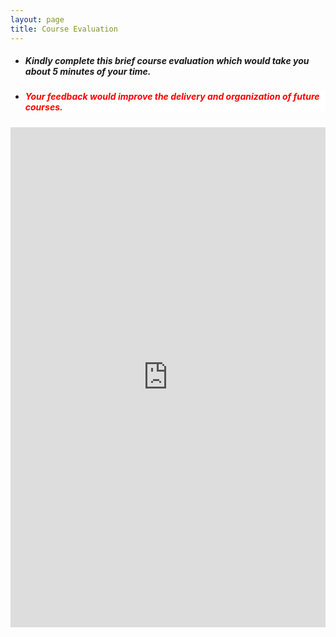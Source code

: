 ```yaml
---
layout: page
title: Course Evaluation 
--- 
```


<html>
<body>
  
  <ul>
    <li> <h5> Kindly complete this brief course evaluation which would take you about 5 minutes of your time. </h5> </li>
    <li> <h5 style="background-color:white; color:red; text-align: left;"> Your feedback would improve the delivery and organization of future courses. </h5> </li>
    </ul>

  </body>
</html>
<!--
<iframe src="https://forms.gle/GiWYdGYPqm3kwF6b8)" width="100%" height="800" frameborder="0" marginheight="0" marginwidth="0">Loading… </iframe> -->



<iframe src="https://forms.gle/sj7c4dyb1B6sU27W8" width="100%" height="800" frameborder="0" marginheight="0" marginwidth="0">Loading… </iframe>
